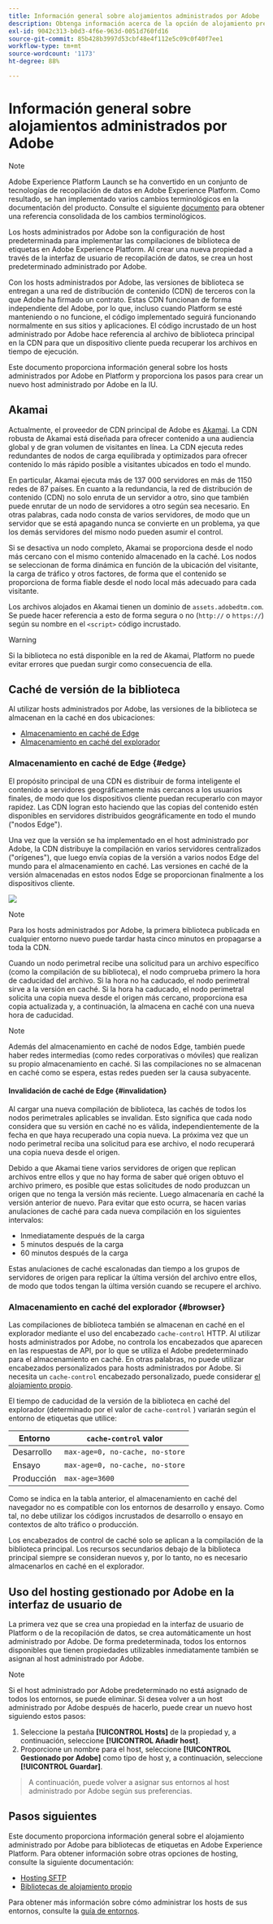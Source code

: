 ```yaml
---
title: Información general sobre alojamientos administrados por Adobe
description: Obtenga información acerca de la opción de alojamiento predeterminada para implementar compilaciones de biblioteca de etiquetas en Adobe Experience Platform.
exl-id: 9042c313-b0d3-4f6e-963d-0051d760fd16
source-git-commit: 85b428b3997d53cbf48e4f112e5c09c0f40f7ee1
workflow-type: tm+mt
source-wordcount: '1173'
ht-degree: 88%

---
```


# Información general sobre alojamientos administrados por Adobe

>[!NOTE]
>
>Adobe Experience Platform Launch se ha convertido en un conjunto de tecnologías de recopilación de datos en Adobe Experience Platform. Como resultado, se han implementado varios cambios terminológicos en la documentación del producto. Consulte el siguiente [documento](../../../term-updates.md) para obtener una referencia consolidada de los cambios terminológicos.

Los hosts administrados por Adobe son la configuración de host predeterminada para implementar las compilaciones de biblioteca de etiquetas en Adobe Experience Platform. Al crear una nueva propiedad a través de la interfaz de usuario de recopilación de datos, se crea un host predeterminado administrado por Adobe.

Con los hosts administrados por Adobe, las versiones de biblioteca se entregan a una red de distribución de contenido (CDN) de terceros con la que Adobe ha firmado un contrato. Estas CDN funcionan de forma independiente del Adobe, por lo que, incluso cuando Platform se esté manteniendo o no funcione, el código implementado seguirá funcionando normalmente en sus sitios y aplicaciones. El código incrustado de un host administrado por Adobe hace referencia al archivo de biblioteca principal en la CDN para que un dispositivo cliente pueda recuperar los archivos en tiempo de ejecución.

Este documento proporciona información general sobre los hosts administrados por Adobe en Platform y proporciona los pasos para crear un nuevo host administrado por Adobe en la IU.

## Akamai

Actualmente, el proveedor de CDN principal de Adobe es [Akamai](https://www.akamai.com/es). La CDN robusta de Akamai está diseñada para ofrecer contenido a una audiencia global y de gran volumen de visitantes en línea. La CDN ejecuta redes redundantes de nodos de carga equilibrada y optimizados para ofrecer contenido lo más rápido posible a visitantes ubicados en todo el mundo.

En particular, Akamai ejecuta más de 137 000 servidores en más de 1150 redes de 87 países. En cuanto a la redundancia, la red de distribución de contenido (CDN) no solo enruta de un servidor a otro, sino que también puede enrutar de un nodo de servidores a otro según sea necesario. En otras palabras, cada nodo consta de varios servidores, de modo que un servidor que se está apagando nunca se convierte en un problema, ya que los demás servidores del mismo nodo pueden asumir el control.

Si se desactiva un nodo completo, Akamai se proporciona desde el nodo más cercano con el mismo contenido almacenado en la caché. Los nodos se seleccionan de forma dinámica en función de la ubicación del visitante, la carga de tráfico y otros factores, de forma que el contenido se proporciona de forma fiable desde el nodo local más adecuado para cada visitante.

Los archivos alojados en Akamai tienen un dominio de `assets.adobedtm.com`. Se puede hacer referencia a esto de forma segura o no (`http://` o `https://`) según su nombre en el `<script>` código incrustado.

>[!WARNING]
>
>Si la biblioteca no está disponible en la red de Akamai, Platform no puede evitar errores que puedan surgir como consecuencia de ella.

## Caché de versión de la biblioteca

Al utilizar hosts administrados por Adobe, las versiones de la biblioteca se almacenan en la caché en dos ubicaciones:

* [Almacenamiento en caché de Edge](#edge)
* [Almacenamiento en caché del explorador](#browser)

### Almacenamiento en caché de Edge {#edge}

El propósito principal de una CDN es distribuir de forma inteligente el contenido a servidores geográficamente más cercanos a los usuarios finales, de modo que los dispositivos cliente puedan recuperarlo con mayor rapidez. Las CDN logran esto haciendo que las copias del contenido estén disponibles en servidores distribuidos geográficamente en todo el mundo (&quot;nodos Edge&quot;).

Una vez que la versión se ha implementado en el host administrado por Adobe, la CDN distribuye la compilación en varios servidores centralizados (&quot;orígenes&quot;), que luego envía copias de la versión a varios nodos Edge del mundo para el almacenamiento en caché. Las versiones en caché de la versión almacenadas en estos nodos Edge se proporcionan finalmente a los dispositivos cliente.

![](../images/cdn-diagram.png)

>[!NOTE]
>
>Para los hosts administrados por Adobe, la primera biblioteca publicada en cualquier entorno nuevo puede tardar hasta cinco minutos en propagarse a toda la CDN.

Cuando un nodo perimetral recibe una solicitud para un archivo específico (como la compilación de su biblioteca), el nodo comprueba primero la hora de caducidad del archivo. Si la hora no ha caducado, el nodo perimetral sirve a la versión en caché. Si la hora ha caducado, el nodo perimetral solicita una copia nueva desde el origen más cercano, proporciona esa copia actualizada y, a continuación, la almacena en caché con una nueva hora de caducidad.

>[!NOTE]
>
>Además del almacenamiento en caché de nodos Edge, también puede haber redes intermedias (como redes corporativas o móviles) que realizan su propio almacenamiento en caché. Si las compilaciones no se almacenan en caché como se espera, estas redes pueden ser la causa subyacente.

#### Invalidación de caché de Edge {#invalidation}

Al cargar una nueva compilación de biblioteca, las cachés de todos los nodos perimetrales aplicables se invalidan. Esto significa que cada nodo considera que su versión en caché no es válida, independientemente de la fecha en que haya recuperado una copia nueva. La próxima vez que un nodo perimetral reciba una solicitud para ese archivo, el nodo recuperará una copia nueva desde el origen.

Debido a que Akamai tiene varios servidores de origen que replican archivos entre ellos y que no hay forma de saber qué origen obtuvo el archivo primero, es posible que estas solicitudes de nodo produzcan un origen que no tenga la versión más reciente. Luego almacenaría en caché la versión anterior de nuevo. Para evitar que esto ocurra, se hacen varias anulaciones de caché para cada nueva compilación en los siguientes intervalos:

* Inmediatamente después de la carga
* 5 minutos después de la carga
* 60 minutos después de la carga

Estas anulaciones de caché escalonadas dan tiempo a los grupos de servidores de origen para replicar la última versión del archivo entre ellos, de modo que todos tengan la última versión cuando se recupere el archivo.

### Almacenamiento en caché del explorador {#browser}

Las compilaciones de biblioteca también se almacenan en caché en el explorador mediante el uso del encabezado `cache-control` HTTP. Al utilizar hosts administrados por Adobe, no controla los encabezados que aparecen en las respuestas de API, por lo que se utiliza el Adobe predeterminado para el almacenamiento en caché. En otras palabras, no puede utilizar encabezados personalizados para hosts administrados por Adobe. Si necesita un `cache-control` encabezado personalizado, puede considerar [el alojamiento propio](self-hosting-libraries.md).

El tiempo de caducidad de la versión de la biblioteca en caché del explorador (determinado por el valor de `cache-control` ) variarán según el entorno de etiquetas que utilice:

| Entorno | `cache-control` valor |
| --- | --- |
| Desarrollo | `max-age=0, no-cache, no-store` |
| Ensayo | `max-age=0, no-cache, no-store` |
| Producción | `max-age=3600` |

Como se indica en la tabla anterior, el almacenamiento en caché del navegador no es compatible con los entornos de desarrollo y ensayo. Como tal, no debe utilizar los códigos incrustados de desarrollo o ensayo en contextos de alto tráfico o producción.

Los encabezados de control de caché solo se aplican a la compilación de la biblioteca principal. Los recursos secundarios debajo de la biblioteca principal siempre se consideran nuevos y, por lo tanto, no es necesario almacenarlos en caché en el explorador.

## Uso del hosting gestionado por Adobe en la interfaz de usuario de 

La primera vez que se crea una propiedad en la interfaz de usuario de Platform o de la recopilación de datos, se crea automáticamente un host administrado por Adobe. De forma predeterminada, todos los entornos disponibles que tienen propiedades utilizables inmediatamente también se asignan al host administrado por Adobe.

>[!NOTE]
>
>Si el host administrado por Adobe predeterminado no está asignado de todos los entornos, se puede eliminar. Si desea volver a un host administrado por Adobe después de hacerlo, puede crear un nuevo host siguiendo estos pasos:
>
>1. Seleccione la pestaña **[!UICONTROL Hosts]** de la propiedad y, a continuación, seleccione **[!UICONTROL Añadir host]**.
>1. Proporcione un nombre para el host, seleccione **[!UICONTROL Gestionado por Adobe]** como tipo de host y, a continuación, seleccione **[!UICONTROL Guardar]**.

>
>A continuación, puede volver a asignar sus entornos al host administrado por Adobe según sus preferencias.

## Pasos siguientes

Este documento proporciona información general sobre el alojamiento administrado por Adobe para bibliotecas de etiquetas en Adobe Experience Platform. Para obtener información sobre otras opciones de hosting, consulte la siguiente documentación:

* [Hosting SFTP](./sftp-host.md)
* [Bibliotecas de alojamiento propio](./self-hosting-libraries.md)

Para obtener más información sobre cómo administrar los hosts de sus entornos, consulte la [guía de entornos](../environments.md).
